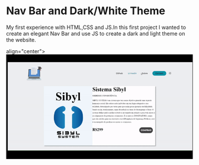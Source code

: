 # Nav Bar and Dark/White Theme
My first experience with HTML,CSS and JS.In this first project I wanted to create an elegant Nav Bar and use JS to create a dark and light theme on the website.  

<p> align="center">
   <img widht="600" src="_src/_toREADME/gif_demo_DW.gif">
   </p>
  
